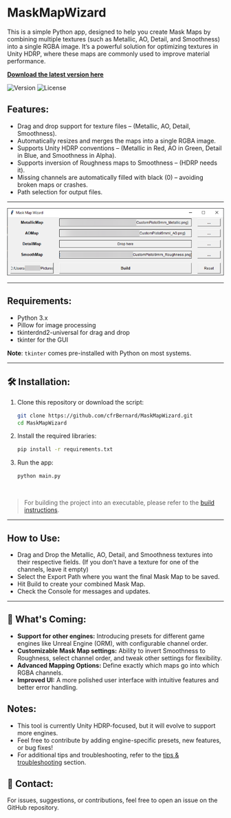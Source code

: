 # MaskMapWizard

This is a simple Python app, designed to help you create Mask Maps by combining multiple textures (such as Metallic, AO, Detail, and Smoothness) into a single RGBA image. It’s a powerful solution for optimizing textures in Unity HDRP, where these maps are commonly used to improve material performance.

[**Download the latest version here**](https://github.com/cfrBernard/MaskMapWizard/releases)

![Version](https://img.shields.io/badge/version-v0.1.1-blue)
![License](https://img.shields.io/github/license/cfrBernard/MaskMapWizard)


## Features:
- Drag and drop support for texture files – (Metallic, AO, Detail, Smoothness).
- Automatically resizes and merges the maps into a single RGBA image.
- Supports Unity HDRP conventions – (Metallic in Red, AO in Green, Detail in Blue, and Smoothness in Alpha).
- Supports inversion of Roughness maps to Smoothness – (HDRP needs it).
- Missing channels are automatically filled with black (0) – avoiding broken maps or crashes.
- Path selection for output files.

---

<p align="center">
  <img src="assets/demo/xWSHVzL8K2.png" alt="MaskMapWizard Demo" />
</p>

---

## Requirements:
- Python 3.x
- Pillow for image processing
- tkinterdnd2-universal for drag and drop
- tkinter for the GUI

**Note**: `tkinter` comes pre-installed with Python on most systems.

---

## 🛠️ Installation:
1. Clone this repository or download the script:
    ```bash
    git clone https://github.com/cfrBernard/MaskMapWizard.git
    cd MaskMapWizard
    ```
2. Install the required libraries:
    ```bash
    pip install -r requirements.txt
    ```
3. Run the app:
    ```bash
    python main.py
    ```

<br>

> For building the project into an executable, please refer to the [build instructions](docs/build_instructions.txt).

---

## How to Use:
- Drag and Drop the Metallic, AO, Detail, and Smoothness textures into their respective fields. (If you don’t have a texture for one of the channels, leave it empty)
- Select the Export Path where you want the final Mask Map to be saved.
- Hit Build to create your combined Mask Map.
- Check the Console for messages and updates.

---

## 🔮 What's Coming:

- **Support for other engines:** Introducing presets for different game engines like Unreal Engine (ORM), with configurable channel order.
- **Customizable Mask Map settings:** Ability to invert Smoothness to Roughness, select channel order, and tweak other settings for flexibility.
- **Advanced Mapping Options:** Define exactly which maps go into which RGBA channels.
- **Improved UI:** A more polished user interface with intuitive features and better error handling.

## Notes:
- This tool is currently Unity HDRP-focused, but it will evolve to support more engines.
- Feel free to contribute by adding engine-specific presets, new features, or bug fixes!
- For additional tips and troubleshooting, refer to the [tips & troubleshooting](docs/tips_troubleshooting.md) section.

## 🤝 Contact:
For issues, suggestions, or contributions, feel free to open an issue on the GitHub repository.
